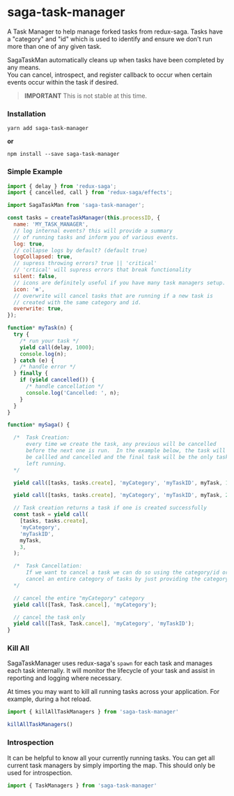 # saga-task-manager

A Task Manager to help manage forked tasks from redux-saga.  Tasks have a
"category" and "id" which is used to identify and ensure we don't run more
than one of any given task.  

SagaTaskMan automatically cleans up when tasks have been completed by any means.  
You can cancel, introspect, and register callback to occur when certain events
occur within the task if desired.

> **IMPORTANT** This is not stable at this time.

### Installation

```
yarn add saga-task-manager
```

**or**

```
npm install --save saga-task-manager
```

### Simple Example

```js
import { delay } from 'redux-saga';
import { cancelled, call } from 'redux-saga/effects';

import SagaTaskMan from 'saga-task-manager';

const tasks = createTaskManager(this.processID, {
  name: 'MY_TASK_MANAGER',
  // log internal events? this will provide a summary
  // of running tasks and inform you of various events.
  log: true,
  // collapse logs by default? (default true)
  logCollapsed: true,
  // supress throwing errors? true || 'critical'
  // 'crtical' will supress errors that break functionality
  silent: false,
  // icons are definitely useful if you have many task managers setup.
  icon: '❇️',
  // overwrite will cancel tasks that are running if a new task is
  // created with the same category and id.
  overwrite: true,
});

function* myTask(n) {
  try {
    /* run your task */
    yield call(delay, 1000);
    console.log(n);
  } catch (e) {
    /* handle error */
  } finally {
    if (yield cancelled()) {
      /* handle cancellation */
      console.log('Cancelled: ', n);
    }
  }
}

function* mySaga() {

  /*  Task Creation:
      every time we create the task, any previous will be cancelled
      before the next one is run.  In the example below, the task will
      be callled and cancelled and the final task will be the only task
      left running.
  */

  yield call([tasks, tasks.create], 'myCategory', 'myTaskID', myTask, 1);

  yield call([tasks, tasks.create], 'myCategory', 'myTaskID', myTask, 2);

  // Task creation returns a task if one is created successfully
  const task = yield call(
    [tasks, tasks.create],
    'myCategory',
    'myTaskID',
    myTask,
    3,
  );

  /*  Task Cancellation:
      If we want to cancel a task we can do so using the category/id or we can
      cancel an entire category of tasks by just providing the category
  */

  // cancel the entire "myCategory" category
  yield call([Task, Task.cancel], 'myCategory');

  // cancel the task only
  yield call([Task, Task.cancel], 'myCategory', 'myTaskID');
}


```

### Kill All

SagaTaskManager uses redux-saga's `spawn` for each task and manages each task internally.  It will monitor the lifecycle of your task and
assist in reporting and logging where necessary.

At times you may want to kill all running tasks across your application.  For example, during a hot reload.  

```js
import { killAllTaskManagers } from 'saga-task-manager'

killAllTaskManagers()
```

### Introspection

It can be helpful to know all your currently running tasks.  You can
get all current task managers by simply importing the map.  This should 
only be used for introspection.

```js
import { TaskManagers } from 'saga-task-manager'
```
